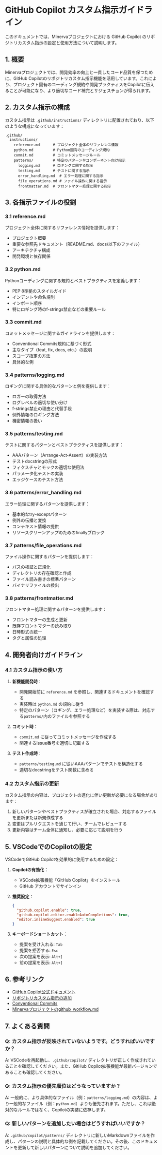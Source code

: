 # GitHub Copilot カスタム指示ガイドライン

このドキュメントでは、Minervaプロジェクトにおける GitHub Copilot のリポジトリカスタム指示の設定と使用方法について説明します。

## 1. 概要

Minervaプロジェクトでは、開発効率の向上と一貫したコード品質を保つために、GitHub Copilotのリポジトリカスタム指示機能を活用しています。これにより、プロジェクト固有のコーディング規約や開発プラクティスをCopilotに伝えることが可能になり、より適切なコード補完とサジェスチョンが得られます。

## 2. カスタム指示の構成

カスタム指示は `.github/instructions/` ディレクトリに配置されており、以下のような構成になっています：

```
.github/
  instructions/
    reference.md      # プロジェクト全体のリファレンス情報
    python.md         # Python固有のコーディング規約
    commit.md         # コミットメッセージルール
    patterns/         # 特定のパターンやコンポーネント向け指示
      logging.md      # ロギングに関する指示
      testing.md      # テストに関する指示
      error_handling.md  # エラー処理に関する指示
      file_operations.md # ファイル操作に関する指示
      frontmatter.md  # フロントマター処理に関する指示
```

## 3. 各指示ファイルの役割

### 3.1 reference.md

プロジェクト全体に関するリファレンス情報を提供します：
- プロジェクト概要
- 重要な参照先ドキュメント（README.md、docs/以下のファイル）
- アーキテクチャ構成
- 開発環境と依存関係

### 3.2 python.md

Pythonコーディングに関する規約とベストプラクティスを定義します：
- PEP 8準拠のスタイルガイド
- インデントや命名規則
- インポート順序
- 特にロギング時のf-strings禁止などの重要ルール

### 3.3 commit.md

コミットメッセージに関するガイドラインを提供します：
- Conventional Commits規約に基づく形式
- 主なタイプ（feat, fix, docs, etc.）の説明
- スコープ指定の方法
- 具体的な例

### 3.4 patterns/logging.md

ロギングに関する具体的なパターンと例を提供します：
- ロガーの取得方法
- ログレベルの適切な使い分け
- f-strings禁止の理由と代替手段
- 例外情報のロギング方法
- 機密情報の扱い

### 3.5 patterns/testing.md

テストに関するパターンとベストプラクティスを提供します：
- AAAパターン（Arrange-Act-Assert）の実装方法
- テストdocstringの形式
- フィクスチャとモックの適切な使用法
- パラメータ化テストの実装
- エッジケースのテスト方法

### 3.6 patterns/error_handling.md

エラー処理に関するパターンを提供します：
- 基本的なtry-exceptパターン
- 例外の伝播と変換
- コンテキスト情報の提供
- リソースクリーンアップのためのfinallyブロック

### 3.7 patterns/file_operations.md

ファイル操作に関するパターンを提供します：
- パスの検証と正規化
- ディレクトリの存在確認と作成
- ファイル読み書きの標準パターン
- バイナリファイルの検出

### 3.8 patterns/frontmatter.md

フロントマター処理に関するパターンを提供します：
- フロントマターの生成と更新
- 既存フロントマターの読み取り
- 日時形式の統一
- タグと属性の処理

## 4. 開発者向けガイドライン

### 4.1 カスタム指示の使い方

1. **新機能開発時**：
   - 開発開始前に `reference.md` を参照し、関連するドキュメントを確認する
   - 実装時は `python.md` の規約に従う
   - 特定のパターン（ロギング、エラー処理など）を実装する際は、対応する`patterns/`内のファイルを参照する

2. **コミット時**：
   - `commit.md` に従ってコミットメッセージを作成する
   - 関連するIssue番号を適切に記載する

3. **テスト作成時**：
   - `patterns/testing.md` に従いAAAパターンでテストを構造化する
   - 適切なdocstringをテスト関数に含める

### 4.2 カスタム指示の更新

カスタム指示の内容は、プロジェクトの進化に伴い更新が必要になる場合があります：

1. 新しいパターンやベストプラクティスが確立された場合、対応するファイルを更新または新規作成する
2. 変更はプルリクエストを通じて行い、チームでレビューする
3. 更新内容はチーム全体に通知し、必要に応じて説明を行う

## 5. VSCodeでのCopilotの設定

VSCodeでGitHub Copilotを効果的に使用するための設定：

1. **Copilotの有効化**：
   - VSCode拡張機能「GitHub Copilot」をインストール
   - GitHub アカウントでサインイン

2. **推奨設定**：
   ```json
   {
     "github.copilot.enable": true,
     "github.copilot.editor.enableAutoCompletions": true,
     "editor.inlineSuggest.enabled": true
   }
   ```

3. **キーボードショートカット**：
   - 提案を受け入れる: `Tab`
   - 提案を拒否する: `Esc`
   - 次の提案を表示: `Alt+]`
   - 前の提案を表示: `Alt+[`

## 6. 参考リンク

- [GitHub Copilot公式ドキュメント](https://docs.github.com/en/copilot)
- [リポジトリカスタム指示の追加](https://docs.github.com/en/copilot/customizing-copilot/adding-repository-custom-instructions-for-github-copilot?tool=vscode)
- [Conventional Commits](https://www.conventionalcommits.org/ja/v1.0.0/)
- [Minervaプロジェクトのgithub_workflow.md](../github_workflow.md)

## 7. よくある質問

### Q: カスタム指示が反映されていないようです。どうすればいいですか？

A: VSCodeを再起動し、`.github/copilot/` ディレクトリが正しく作成されていることを確認してください。また、GitHub Copilot拡張機能が最新バージョンであることも確認してください。

### Q: カスタム指示の優先順位はどうなっていますか？

A: 一般的に、より具体的なファイル（例：`patterns/logging.md`）の内容は、より一般的なファイル（例：`python.md`）よりも優先されます。ただし、これは絶対的なルールではなく、Copilotの実装に依存します。

### Q: 新しいパターンを追加したい場合はどうすればいいですか？

A: `.github/copilot/patterns/` ディレクトリに新しいMarkdownファイルを作成し、パターンの説明と具体的な例を記載してください。その後、このドキュメントを更新して新しいパターンについて説明を追加してください。

